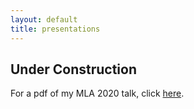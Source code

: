 ```yaml
---
layout: default
title: presentations
---
```


## Under Construction

For a pdf of my MLA 2020 talk, click <a href="assets/mla20-talk.pdf" target="_blank">here</a>.